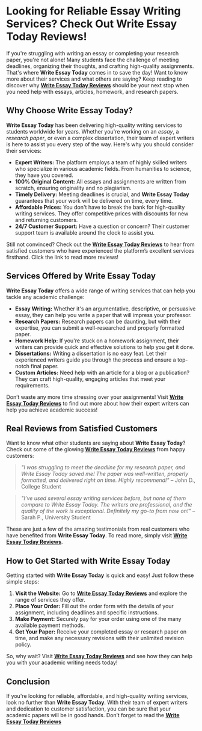 # Looking for Reliable Essay Writing Services? Check Out Write Essay Today Reviews!

If you're struggling with writing an essay or completing your research paper, you're not alone! Many students face the challenge of meeting deadlines, organizing their thoughts, and crafting high-quality assignments. That's where **Write Essay Today** comes in to save the day! Want to know more about their services and what others are saying? Keep reading to discover why [**Write Essay Today Reviews**](https://tinyurl.com/topessay?keyword=write+essay+today+reviews) should be your next stop when you need help with essays, articles, homework, and research papers.

## Why Choose Write Essay Today?

**Write Essay Today** has been delivering high-quality writing services to students worldwide for years. Whether you're working on an _essay_, a _research paper_, or even a complex dissertation, their team of expert writers is here to assist you every step of the way. Here's why you should consider their services:

- **Expert Writers:** The platform employs a team of highly skilled writers who specialize in various academic fields. From humanities to science, they have you covered.
- **100% Original Content:** All essays and assignments are written from scratch, ensuring originality and no plagiarism.
- **Timely Delivery:** Meeting deadlines is crucial, and **Write Essay Today** guarantees that your work will be delivered on time, every time.
- **Affordable Prices:** You don't have to break the bank for high-quality writing services. They offer competitive prices with discounts for new and returning customers.
- **24/7 Customer Support:** Have a question or concern? Their customer support team is available around the clock to assist you.

Still not convinced? Check out the [**Write Essay Today Reviews**](https://tinyurl.com/topessay?keyword=write+essay+today+reviews) to hear from satisfied customers who have experienced the platform’s excellent services firsthand. Click the link to read more reviews!

## Services Offered by Write Essay Today

**Write Essay Today** offers a wide range of writing services that can help you tackle any academic challenge:

- **Essay Writing:** Whether it's an argumentative, descriptive, or persuasive essay, they can help you write a paper that will impress your professor.
- **Research Papers:** Research papers can be daunting, but with their expertise, you can submit a well-researched and properly formatted paper.
- **Homework Help:** If you're stuck on a homework assignment, their writers can provide quick and effective solutions to help you get it done.
- **Dissertations:** Writing a dissertation is no easy feat. Let their experienced writers guide you through the process and ensure a top-notch final paper.
- **Custom Articles:** Need help with an article for a blog or a publication? They can craft high-quality, engaging articles that meet your requirements.

Don’t waste any more time stressing over your assignments! Visit [**Write Essay Today Reviews**](https://tinyurl.com/topessay?keyword=write+essay+today+reviews) to find out more about how their expert writers can help you achieve academic success!

## Real Reviews from Satisfied Customers

Want to know what other students are saying about **Write Essay Today**? Check out some of the glowing [**Write Essay Today Reviews**](https://tinyurl.com/topessay?keyword=write+essay+today+reviews) from happy customers:

> _"I was struggling to meet the deadline for my research paper, and Write Essay Today saved me! The paper was well-written, properly formatted, and delivered right on time. Highly recommend!"_ – John D., College Student

> _"I’ve used several essay writing services before, but none of them compare to Write Essay Today. The writers are professional, and the quality of the work is exceptional. Definitely my go-to from now on!"_ – Sarah P., University Student

These are just a few of the amazing testimonials from real customers who have benefited from **Write Essay Today**. To read more, simply visit [**Write Essay Today Reviews**](https://tinyurl.com/topessay?keyword=write+essay+today+reviews).

## How to Get Started with Write Essay Today

Getting started with **Write Essay Today** is quick and easy! Just follow these simple steps:

1. **Visit the Website:** Go to [**Write Essay Today Reviews**](https://tinyurl.com/topessay?keyword=write+essay+today+reviews) and explore the range of services they offer.
2. **Place Your Order:** Fill out the order form with the details of your assignment, including deadlines and specific instructions.
3. **Make Payment:** Securely pay for your order using one of the many available payment methods.
4. **Get Your Paper:** Receive your completed essay or research paper on time, and make any necessary revisions with their unlimited revision policy.

So, why wait? Visit [**Write Essay Today Reviews**](https://tinyurl.com/topessay?keyword=write+essay+today+reviews) and see how they can help you with your academic writing needs today!

## Conclusion

If you're looking for reliable, affordable, and high-quality writing services, look no further than **Write Essay Today**. With their team of expert writers and dedication to customer satisfaction, you can be sure that your academic papers will be in good hands. Don’t forget to read the [**Write Essay Today Reviews**](https://tinyurl.com/topessay?keyword=write+essay+today+reviews)
